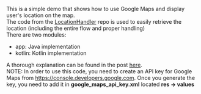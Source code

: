 This is a simple demo that shows how to use Google Maps and display user's location on the map.  
The code from the [LocationHandler](https://github.com/MChehab94/Android-Get-User-Location) repo is used to easily retrieve the location (including the entire flow and proper handling)  
There are two modules:  
* app: Java implementation
* kotlin: Kotlin implementation

A thorough explanation can be found in the post [here](http://mobiledevhub.com/2018/11/02/android-setting-up-google-maps-in-your-project/).  
NOTE: In order to use this code, you need to create an API key for Google Maps from https://console.developers.google.com. 
Once you generate the key, you need to add it in **google_maps_api_key.xml** located **res -> values**
